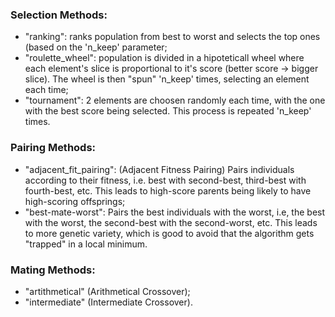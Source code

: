 ### Selection Methods:
- "ranking": ranks population from best to worst and selects the top ones (based on the 'n_keep' parameter;
- "roulette_wheel": population is divided in a hipoteticall wheel where each element's slice is proportional to it's score (better score -> bigger slice). The wheel is then "spun" 'n_keep' times, selecting an element each time;
- "tournament": 2 elements are choosen randomly each time, with the one with the best score being selected. This process is repeated 'n_keep' times.


### Pairing Methods:
- "adjacent_fit_pairing": (Adjacent Fitness Pairing) Pairs individuals according to their fitness, i.e. best with second-best, third-best with fourth-best, etc. This leads to high-score parents being likely to have high-scoring offsprings;
- "best-mate-worst": Pairs the best individuals with the worst, i.e, the best with the worst, the second-best with the second-worst, etc. This leads to more genetic variety, which is good to avoid that the algorithm gets "trapped" in a local minimum.


### Mating Methods:
- "artithmetical" (Arithmetical Crossover);
- "intermediate" (Intermediate Crossover).

